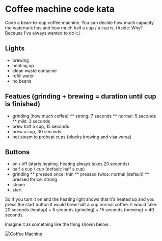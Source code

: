 # Coffee machine code kata
Code a bean-to-cup coffee machine. You can decide how much capacity the watertank has and how much half a cup / a cup is. (Aside: Why? Because I've always wanted to do it.)

## Lights 
* brewing
* heating up
* clean waste container
* refill water
* no beans

## Featues (grinding + brewing = duration until cup is finished)
* grinding (how much coffee)
** strong: 7 seconds
** normal: 5 seconds
** mild: 3 seconds
* brew half a cup, 15 seconds
* brew a cup, 30 seconds
* hot steam to preheat cups (blocks brewing and visa versa)

## Buttons
* on / off (starts heating, heating always takes 20 seconds)
* half a cup / cup (default: half a cup)
* grinding
** pressed once: thin
** pressed twice: normal (default)
** pressed thrice: strong
* steam
* start

So if you turn it on and the heating light shows that it's heated up and you press the start button it would brew half a cup normal coffee. It would take: 20 seconds (heatup) + 5 seconds (grinding) + 15 seconds (brewing) = 40 seconds.


Imagine it as something like the thing shown below:

![Coffee Machine](http://1.bp.blogspot.com/-yGXNyEhVIGw/U9QRFAugLKI/AAAAAAAACi0/T_Z7CGhChzc/s1600/coffeemachine.jpg "Coffee Machine")
